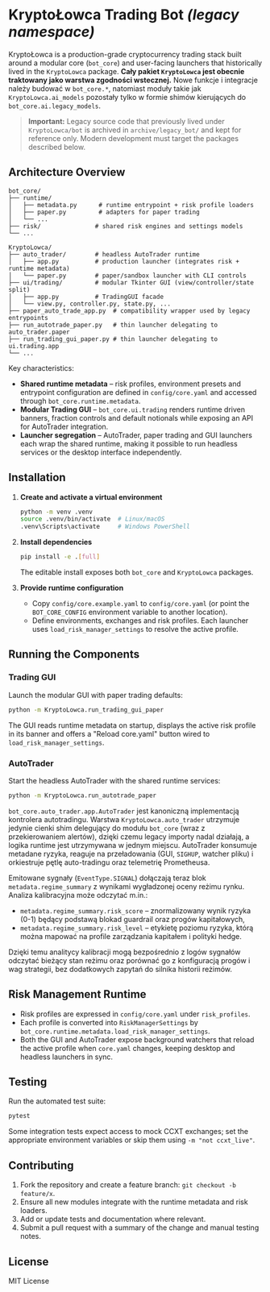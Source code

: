 # KryptoŁowca Trading Bot *(legacy namespace)*

KryptoŁowca is a production-grade cryptocurrency trading stack built around a
modular core (`bot_core`) and user-facing launchers that historically lived in
the `KryptoLowca` package. **Cały pakiet `KryptoLowca` jest obecnie traktowany
jako warstwa zgodności wstecznej.** Nowe funkcje i integracje należy budować w
`bot_core.*`, natomiast moduły takie jak `KryptoLowca.ai_models` pozostały tylko
w formie shimów kierujących do `bot_core.ai.legacy_models`.

> **Important:** Legacy source code that previously lived under
> `KryptoLowca/bot` is archived in `archive/legacy_bot/` and kept for reference
> only. Modern development must target the packages described below.

## Architecture Overview

```
bot_core/
├── runtime/
│   ├── metadata.py      # runtime entrypoint + risk profile loaders
│   ├── paper.py         # adapters for paper trading
│   └── ...
├── risk/               # shared risk engines and settings models
└── ...

KryptoLowca/
├── auto_trader/        # headless AutoTrader runtime
│   ├── app.py          # production launcher (integrates risk + runtime metadata)
│   └── paper.py        # paper/sandbox launcher with CLI controls
├── ui/trading/         # modular Tkinter GUI (view/controller/state split)
│   ├── app.py          # TradingGUI facade
│   └── view.py, controller.py, state.py, ...
├── paper_auto_trade_app.py  # compatibility wrapper used by legacy entrypoints
├── run_autotrade_paper.py   # thin launcher delegating to auto_trader.paper
├── run_trading_gui_paper.py # thin launcher delegating to ui.trading.app
└── ...
```

Key characteristics:

- **Shared runtime metadata** – risk profiles, environment presets and
  entrypoint configuration are defined in `config/core.yaml` and accessed
  through `bot_core.runtime.metadata`.
- **Modular Trading GUI** – `bot_core.ui.trading` renders runtime driven
  banners, fraction controls and default notionals while exposing an API for
  AutoTrader integration.
- **Launcher segregation** – AutoTrader, paper trading and GUI launchers each
  wrap the shared runtime, making it possible to run headless services or the
  desktop interface independently.

## Installation

1. **Create and activate a virtual environment**

   ```bash
   python -m venv .venv
   source .venv/bin/activate  # Linux/macOS
   .venv\Scripts\activate     # Windows PowerShell
   ```

2. **Install dependencies**

   ```bash
   pip install -e .[full]
   ```

   The editable install exposes both `bot_core` and `KryptoLowca` packages.

3. **Provide runtime configuration**

   - Copy `config/core.example.yaml` to `config/core.yaml` (or point the
     `BOT_CORE_CONFIG` environment variable to another location).
   - Define environments, exchanges and risk profiles. Each launcher uses
     `load_risk_manager_settings` to resolve the active profile.

## Running the Components

### Trading GUI

Launch the modular GUI with paper trading defaults:

```bash
python -m KryptoLowca.run_trading_gui_paper
```

The GUI reads runtime metadata on startup, displays the active risk profile in
its banner and offers a "Reload core.yaml" button wired to
`load_risk_manager_settings`.

### AutoTrader

Start the headless AutoTrader with the shared runtime services:

```bash
python -m KryptoLowca.run_autotrade_paper
```

`bot_core.auto_trader.app.AutoTrader` jest kanoniczną implementacją kontrolera
autotradingu. Warstwa `KryptoLowca.auto_trader` utrzymuje jedynie cienki shim
delegujący do modułu `bot_core` (wraz z przekierowaniem alertów), dzięki czemu
legacy importy nadal działają, a logika runtime jest utrzymywana w jednym
miejscu. AutoTrader konsumuje metadane ryzyka, reaguje na przeładowania (GUI,
`SIGHUP`, watcher pliku) i orkiestruje pętlę auto-tradingu oraz telemetrię
Prometheusa.

Emitowane sygnały (`EventType.SIGNAL`) dołączają teraz blok
`metadata.regime_summary` z wynikami wygładzonej oceny reżimu rynku. Analiza
kalibracyjna może odczytać m.in.:

- `metadata.regime_summary.risk_score` – znormalizowany wynik ryzyka (0-1)
  będący podstawą blokad guardrail oraz progów kapitałowych,
- `metadata.regime_summary.risk_level` – etykietę poziomu ryzyka, którą można
  mapować na profile zarządzania kapitałem i polityki hedge.

Dzięki temu analitycy kalibracji mogą bezpośrednio z logów sygnałów odczytać
bieżący stan reżimu oraz porównać go z konfiguracją progów i wag strategii,
bez dodatkowych zapytań do silnika historii reżimów.

## Risk Management Runtime

- Risk profiles are expressed in `config/core.yaml` under `risk_profiles`.
- Each profile is converted into `RiskManagerSettings` by
  `bot_core.runtime.metadata.load_risk_manager_settings`.
- Both the GUI and AutoTrader expose background watchers that reload the active
  profile when `core.yaml` changes, keeping desktop and headless launchers in
  sync.

## Testing

Run the automated test suite:

```bash
pytest
```

Some integration tests expect access to mock CCXT exchanges; set the
appropriate environment variables or skip them using `-m "not ccxt_live"`.

## Contributing

1. Fork the repository and create a feature branch: `git checkout -b feature/x`.
2. Ensure all new modules integrate with the runtime metadata and risk loaders.
3. Add or update tests and documentation where relevant.
4. Submit a pull request with a summary of the change and manual testing notes.

## License

MIT License

